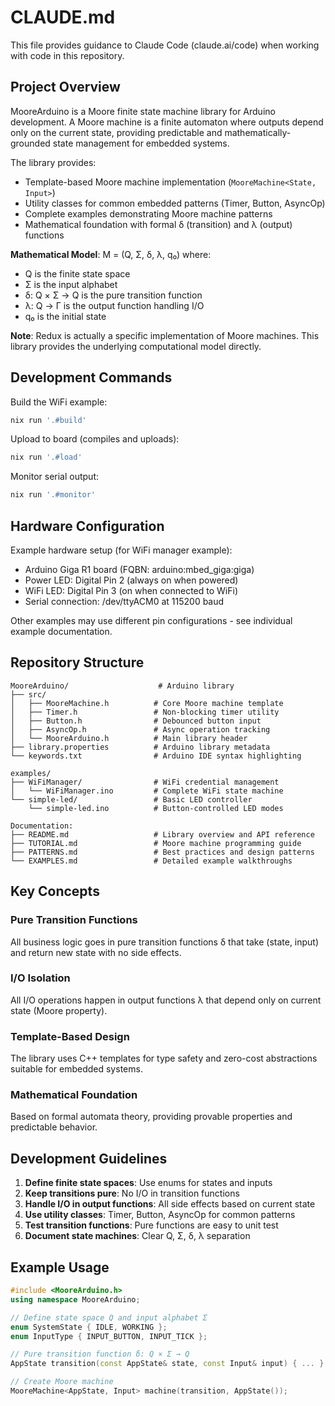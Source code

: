 # CLAUDE.md

This file provides guidance to Claude Code (claude.ai/code) when working with code in this repository.

## Project Overview

MooreArduino is a Moore finite state machine library for Arduino development. A Moore machine is a finite automaton where outputs depend only on the current state, providing predictable and mathematically-grounded state management for embedded systems.

The library provides:
- Template-based Moore machine implementation (`MooreMachine<State, Input>`)
- Utility classes for common embedded patterns (Timer, Button, AsyncOp)
- Complete examples demonstrating Moore machine patterns
- Mathematical foundation with formal δ (transition) and λ (output) functions

**Mathematical Model**: M = (Q, Σ, δ, λ, q₀) where:
- Q is the finite state space
- Σ is the input alphabet  
- δ: Q × Σ → Q is the pure transition function
- λ: Q → Γ is the output function handling I/O
- q₀ is the initial state

**Note**: Redux is actually a specific implementation of Moore machines. This library provides the underlying computational model directly.

## Development Commands

Build the WiFi example:
```bash
nix run '.#build'
```

Upload to board (compiles and uploads):
```bash
nix run '.#load'
```

Monitor serial output:
```bash
nix run '.#monitor'
```

## Hardware Configuration

Example hardware setup (for WiFi manager example):
- Arduino Giga R1 board (FQBN: arduino:mbed_giga:giga)
- Power LED: Digital Pin 2 (always on when powered)
- WiFi LED: Digital Pin 3 (on when connected to WiFi)
- Serial connection: /dev/ttyACM0 at 115200 baud

Other examples may use different pin configurations - see individual example documentation.

## Repository Structure

```
MooreArduino/                    # Arduino library
├── src/
│   ├── MooreMachine.h          # Core Moore machine template
│   ├── Timer.h                 # Non-blocking timer utility
│   ├── Button.h                # Debounced button input
│   ├── AsyncOp.h               # Async operation tracking
│   └── MooreArduino.h          # Main library header
├── library.properties          # Arduino library metadata
└── keywords.txt                # Arduino IDE syntax highlighting

examples/
├── WiFiManager/                # WiFi credential management
│   └── WiFiManager.ino         # Complete WiFi state machine
└── simple-led/                 # Basic LED controller
    └── simple-led.ino          # Button-controlled LED modes

Documentation:
├── README.md                   # Library overview and API reference
├── TUTORIAL.md                 # Moore machine programming guide
├── PATTERNS.md                 # Best practices and design patterns
└── EXAMPLES.md                 # Detailed example walkthroughs
```

## Key Concepts

### Pure Transition Functions
All business logic goes in pure transition functions δ that take (state, input) and return new state with no side effects.

### I/O Isolation
All I/O operations happen in output functions λ that depend only on current state (Moore property).

### Template-Based Design
The library uses C++ templates for type safety and zero-cost abstractions suitable for embedded systems.

### Mathematical Foundation
Based on formal automata theory, providing provable properties and predictable behavior.

## Development Guidelines

1. **Define finite state spaces**: Use enums for states and inputs
2. **Keep transitions pure**: No I/O in transition functions
3. **Handle I/O in output functions**: All side effects based on current state
4. **Use utility classes**: Timer, Button, AsyncOp for common patterns
5. **Test transition functions**: Pure functions are easy to unit test
6. **Document state machines**: Clear Q, Σ, δ, λ separation

## Example Usage

```cpp
#include <MooreArduino.h>
using namespace MooreArduino;

// Define state space Q and input alphabet Σ
enum SystemState { IDLE, WORKING };
enum InputType { INPUT_BUTTON, INPUT_TICK };

// Pure transition function δ: Q × Σ → Q  
AppState transition(const AppState& state, const Input& input) { ... }

// Create Moore machine
MooreMachine<AppState, Input> machine(transition, AppState());
```